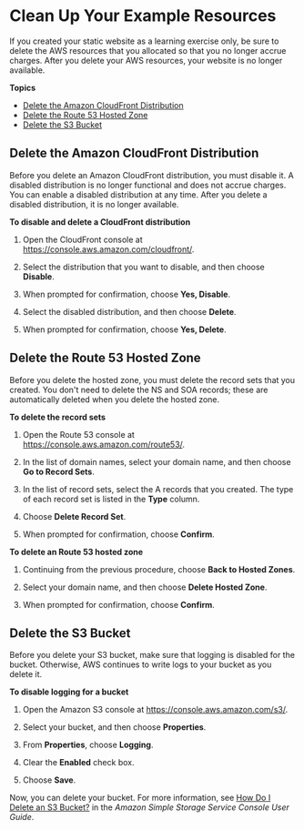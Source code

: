 # Clean Up Your Example Resources<a name="getting-started-cleanup"></a>

If you created your static website as a learning exercise only, be sure to delete the AWS resources that you allocated so that you no longer accrue charges\. After you delete your AWS resources, your website is no longer available\.

**Topics**
+ [Delete the Amazon CloudFront Distribution](#getting-started-cleanup-cloudfront)
+ [Delete the Route 53 Hosted Zone](#getting-started-cleanup-route53)
+ [Delete the S3 Bucket](#getting-started-cleanup-s3)

## Delete the Amazon CloudFront Distribution<a name="getting-started-cleanup-cloudfront"></a>

Before you delete an Amazon CloudFront distribution, you must disable it\. A disabled distribution is no longer functional and does not accrue charges\. You can enable a disabled distribution at any time\. After you delete a disabled distribution, it is no longer available\.

**To disable and delete a CloudFront distribution**

1. Open the CloudFront console at [ https://console\.aws\.amazon\.com/cloudfront/](https://console.aws.amazon.com/cloudfront/)\.

1. Select the distribution that you want to disable, and then choose **Disable**\.

1. When prompted for confirmation, choose **Yes, Disable**\.

1. Select the disabled distribution, and then choose **Delete**\.

1. When prompted for confirmation, choose **Yes, Delete**\.

## Delete the Route 53 Hosted Zone<a name="getting-started-cleanup-route53"></a>

Before you delete the hosted zone, you must delete the record sets that you created\. You don't need to delete the NS and SOA records; these are automatically deleted when you delete the hosted zone\.

**To delete the record sets**

1. Open the Route 53 console at [https://console\.aws\.amazon\.com/route53/](https://console.aws.amazon.com/route53/)\.

1.  In the list of domain names, select your domain name, and then choose **Go to Record Sets**\. 

1. In the list of record sets, select the A records that you created\. The type of each record set is listed in the **Type** column\. 

1.  Choose **Delete Record Set**\. 

1.  When prompted for confirmation, choose **Confirm**\. 

**To delete an Route 53 hosted zone**

1.  Continuing from the previous procedure, choose **Back to Hosted Zones**\. 

1.  Select your domain name, and then choose **Delete Hosted Zone**\. 

1.  When prompted for confirmation, choose **Confirm**\. 

## Delete the S3 Bucket<a name="getting-started-cleanup-s3"></a>

Before you delete your S3 bucket, make sure that logging is disabled for the bucket\. Otherwise, AWS continues to write logs to your bucket as you delete it\.

**To disable logging for a bucket**

1. Open the Amazon S3 console at [https://console\.aws\.amazon\.com/s3/](https://console.aws.amazon.com/s3/)\.

1. Select your bucket, and then choose **Properties**\.

1. From **Properties**, choose **Logging**\.

1. Clear the **Enabled** check box\.

1. Choose **Save**\.

Now, you can delete your bucket\. For more information, see [How Do I Delete an S3 Bucket?](http://docs.aws.amazon.com/AmazonS3/latest/user-guide/delete-bucket.html) in the *Amazon Simple Storage Service Console User Guide*\.